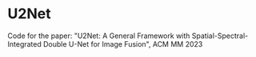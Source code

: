 # U2Net
Code for the paper: "U2Net: A General Framework with Spatial-Spectral-Integrated Double U-Net for Image Fusion", ACM MM 2023
